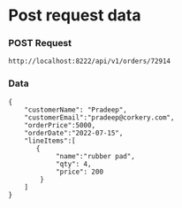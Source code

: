 # Post request data

### POST Request 
```
http://localhost:8222/api/v1/orders/72914
```
### Data
```
{
    "customerName": "Pradeep",
    "customerEmail":"pradeep@corkery.com",
    "orderPrice":5000,
    "orderDate":"2022-07-15",
    "lineItems":[
       {
            "name":"rubber pad",
            "qty": 4,
            "price": 200
        }
    ]
}
```
